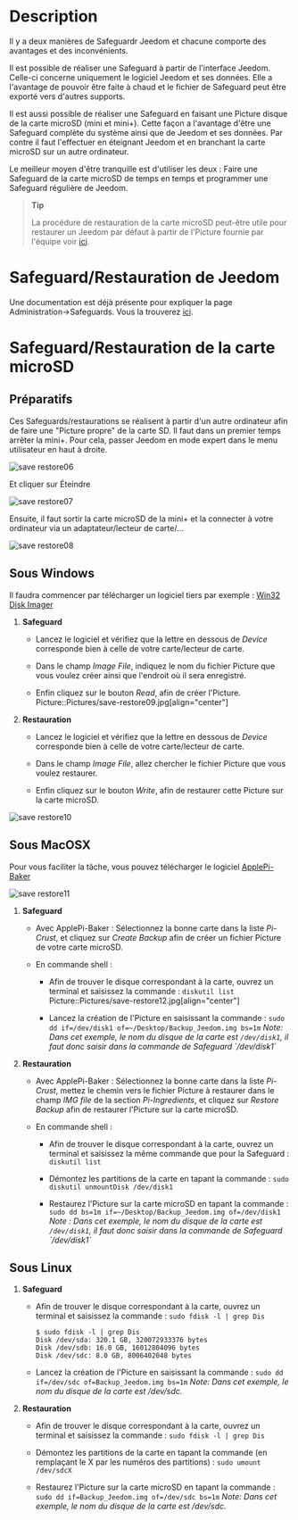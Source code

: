 Description 
===========

Il y a deux manières de Safeguardr Jeedom et chacune comporte des
avantages et des inconvénients.

Il est possible de réaliser une Safeguard à partir de l'interface
Jeedom. Celle-ci concerne uniquement le logiciel Jeedom et ses données.
Elle a l'avantage de pouvoir être faite à chaud et le fichier de
Safeguard peut être exporté vers d'autres supports.

Il est aussi possible de réaliser une Safeguard en faisant une Picture
disque de la carte microSD (mini et mini+). Cette façon a l'avantage
d'être une Safeguard complète du système ainsi que de Jeedom et ses
données. Par contre il faut l'effectuer en éteignant Jeedom et en
branchant la carte microSD sur un autre ordinateur.

Le meilleur moyen d'être tranquille est d'utiliser les deux : Faire une
Safeguard de la carte microSD de temps en temps et programmer une
Safeguard régulière de Jeedom.

> **Tip**
>
> La procédure de restauration de la carte microSD peut-être utile pour
> restaurer un Jeedom par défaut à partir de l'Picture fournie par
> l'équipe voir
> [ici](https://www.jeedom.fr/doc/documentation/installation/en_US/doc-installation.html).

Safeguard/Restauration de Jeedom 
=================================

Une documentation est déjà présente pour expliquer la page
Administration→Safeguards. Vous la trouverez
[ici](https://jeedom.github.io/core/en_US/backup).

Safeguard/Restauration de la carte microSD 
===========================================

Préparatifs 
-----------

Ces Safeguards/restaurations se réalisent à partir d'un autre
ordinateur afin de faire une "Picture propre" de la carte SD. Il faut dans
un premier temps arrêter la mini+. Pour cela, passer Jeedom en mode
expert dans le menu utilisateur en haut à droite.

![save restore06](Pictures/save-restore06.jpg)

Et cliquer sur Éteindre

![save restore07](Pictures/save-restore07.jpg)

Ensuite, il faut sortir la carte microSD de la mini+ et la connecter à
votre ordinateur via un adaptateur/lecteur de carte/…​

![save restore08](Pictures/save-restore08.jpg)

Sous Windows 
------------

Il faudra commencer par télécharger un logiciel tiers par exemple :
[Win32 Disk Imager](http://sourceforge.net/projects/win32diskPicturer/)

1.  **Safeguard**

    -   Lancez le logiciel et vérifiez que la lettre en dessous de
        *Device* corresponde bien à celle de votre carte/lecteur
        de carte.

    -   Dans le champ *Image File*, indiquez le nom du fichier Picture que
        vous voulez créer ainsi que l'endroit où il sera enregistré.

    -   Enfin cliquez sur le bouton *Read*, afin de créer l'Picture.
        Picture::Pictures/save-restore09.jpg\[align="center"\]

2.  **Restauration**

    -   Lancez le logiciel et vérifiez que la lettre en dessous de
        *Device* corresponde bien à celle de votre carte/lecteur
        de carte.

    -   Dans le champ *Image File*, allez chercher le fichier Picture que
        vous voulez restaurer.

    -   Enfin cliquez sur le bouton *Write*, afin de restaurer cette
        Picture sur la carte microSD.

![save restore10](Pictures/save-restore10.jpg)

Sous MacOSX 
-----------

Pour vous faciliter la tâche, vous pouvez télécharger le logiciel
[ApplePi-Baker](http://www.tweaking4all.com/hardware/raspberry-pi/macosx-apple-pi-baker/)

![save restore11](Pictures/save-restore11.jpg)

1.  **Safeguard**

    -   Avec ApplePi-Baker : Sélectionnez la bonne carte dans la liste
        *Pi-Crust*, et cliquez sur *Create Backup* afin de créer un
        fichier Picture de votre carte microSD.

    -   En commande shell :

        -   Afin de trouver le disque correspondant à la carte, ouvrez
            un terminal et saisissez la commande : `diskutil list`
            Picture::Pictures/save-restore12.jpg\[align="center"\]

        -   Lancez la création de l'Picture en saisissant la commande :
            `sudo dd if=/dev/disk1 of=~/Desktop/Backup_Jeedom.img bs=1m`
            *Note: Dans cet exemple, le nom du disque de la carte
            est `/dev/disk1`, il faut donc saisir dans la commande de
            Safeguard \`/dev/disk1\`*

2.  **Restauration**

    -   Avec ApplePi-Baker : Sélectionnez la bonne carte dans la liste
        *Pi-Crust*, mettez le chemin vers le fichier Picture à restaurer
        dans le champ *IMG file* de la section *Pi-Ingredients*, et
        cliquez sur *Restore Backup* afin de restaurer l'Picture sur la
        carte microSD.

    -   En commande shell :

        -   Afin de trouver le disque correspondant à la carte, ouvrez
            un terminal et saisissez la même commande que pour la
            Safeguard : `diskutil list`

        -   Démontez les partitions de la carte en tapant la commande :
            `sudo diskutil unmountDisk /dev/disk1`

        -   Restaurez l'Picture sur la carte microSD en tapant la commande
            :
            `sudo dd bs=1m if=~/Desktop/Backup_Jeedom.img of=/dev/disk1`
            *Note : Dans cet exemple, le nom du disque de la carte
            est `/dev/disk1`, il faut donc saisir dans la commande de
            Safeguard \`/dev/disk1\`*

Sous Linux 
----------

1.  **Safeguard**

    -   Afin de trouver le disque correspondant à la carte, ouvrez un
        terminal et saisissez la commande : `sudo fdisk -l | grep Dis`

        ``` {.bash}
        $ sudo fdisk -l | grep Dis
        Disk /dev/sda: 320.1 GB, 320072933376 bytes
        Disk /dev/sdb: 16.0 GB, 16012804096 bytes
        Disk /dev/sdc: 8.0 GB, 8006402048 bytes
        ```

    -   Lancez la création de l'Picture en saisissant la commande :
        `sudo dd if=/dev/sdc of=Backup_Jeedom.img bs=1m` *Note: Dans
        cet exemple, le nom du disque de la carte est /dev/sdc.*

2.  **Restauration**

    -   Afin de trouver le disque correspondant à la carte, ouvrez un
        terminal et saisissez la commande : `sudo fdisk -l | grep Dis`

    -   Démontez les partitions de la carte en tapant la commande (en
        remplaçant le X par les numéros des partitions) :
        `sudo umount /dev/sdcX`

    -   Restaurez l'Picture sur la carte microSD en tapant la commande :
        `sudo dd if=Backup_Jeedom.img of=/dev/sdc bs=1m` *Note: Dans
        cet exemple, le nom du disque de la carte est /dev/sdc.*


